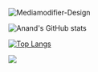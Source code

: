 <!--
**anand755/anand755** is a ✨ _special_ ✨ repository because its `README.md` (this file) appears on your GitHub profile.
### Hi there 👋

Here are some ideas to get you started:

- 🔭 I’m currently working on ...
- 🌱 I’m currently learning ...
- 👯 I’m looking to collaborate on ...
- 🤔 I’m looking for help with ...
- 💬 Ask me about ...
- 📫 How to reach me: ...
- 😄 Pronouns: ...
- ⚡ Fun fact: ...
-->
![Mediamodifier-Design](https://user-images.githubusercontent.com/7204347/163669397-ae218851-19fb-4d19-bf67-cab5a482de97.svg)

![Anand's GitHub stats](https://github-readme-stats.vercel.app/api?username=anand755&show_icons=true&theme=radical)

[![Top Langs](https://github-readme-stats.vercel.app/api/top-langs/?username=anand755&layout=compact)](https://github.com/anand755/github-readme-stats)

![](https://komarev.com/ghpvc/?username=anand755&color=blue&style=flat-square)
